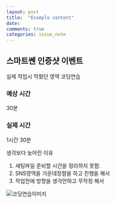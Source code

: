 ```yaml
---
layout: post
title:  "Example content"
date:   
comments: true
categories: issue_note
---
```



## 스마트쎈 인증샷 이벤트
실제 작업시 막혔던 영역 코딩연습

### 예상 시간
30분

### 실제 시간
1시간 30분

생각보다 늦어진 이유 

1. 세팅파일 준비할 시간을 정리하지 못함.
2. SNS영역을 가운데정렬을 하고 진행을 해서
3. 작업전에 방향을 생각안하고 무작정 해서

![코딩연습이미지](https://yoonucho.github.io/post_img/test1.png "인증샷 이벤트 SNS")




